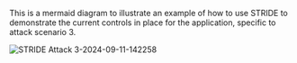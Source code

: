 This is a mermaid diagram to illustrate an example of how to use STRIDE to demonstrate the current controls in place for the application, specific to attack scenario 3. 



![STRIDE Attack 3-2024-09-11-142258](https://github.com/user-attachments/assets/1bcb6250-461a-40c8-b75c-905bbdfd22ff)
